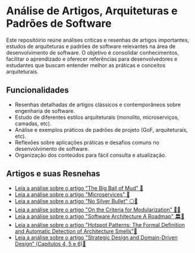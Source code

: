 # Análise de Artigos, Arquiteturas e Padrões de Software

Este repositóirio reúne análises críticas e resenhas de artigos importantes, estudos de arquiteturas e padrões de software relevantes na área de desenvolvimento de software. O objetivo é consolidar conhecimentos, facilitar o aprendizado e oferecer referências para desenvolvedores e estudantes que buscam entender melhor as práticas e conceitos arquiteturais.

## Funcionalidades

- Resenhas detalhadas de artigos clássicos e contemporâneos sobre engenharia de software.
- Estudo de diferentes estilos arquiteturais (monolito, microserviços, camadas, etc).
- Análise e exemplos práticos de padrões de projeto (GoF, arquiteturais, etc).
- Reflexões sobre aplicações práticas e desafios comuns no desenvolvimento de software.
- Organização dos conteúdos para fácil consulta e atualização.

## Artigos e suas Resnehas
- [Leia a análise sobre o artigo "The Big Ball of Mud" 💩](https://github.com/PedroMaiaAlves/projeto-de-software/blob/main/Resenha%20Big%20Ball%20of%20Mud.pdf)
- [Leia a análise sobre o artigo "Microservices" 🧩](https://github.com/PedroMaiaAlves/projeto-de-software/blob/main/Resenhsa%20Microservi%C3%A7os%20Martin%20Fowler.pdf)
- [Leia a análise sobre o artigo "No Silver Bullet" ⚪🔫](https://github.com/PedroMaiaAlves/projeto-de-software/blob/main/Resenha%20No%20Silver%20Bullet.pdf)
- [Leia a análise sobre o artigo "On the Criteria for Modularization" 🔌🔧](https://github.com/PedroMaiaAlves/projeto-de-software/blob/main/Resenha%20Criteria%20for%20Modularization.pdf)
- [Leia a análise sobre o artigo "Software Architecture A Roadmap" 🏛️🧩](https://github.com/PedroMaiaAlves/projeto-de-software/blob/main/Resenha%20Artigo%20Software%20Architecture%20A%20Roadmap.pdf)
- [Leia a análise sobre o artigo "Hotspot Patterns: The Formal Definition and Automatic Detection of Architecture Smells"🤯](https://github.com/PedroMaiaAlves/projeto-de-software/blob/main/Resenha%20Hotspot%20Patterns.pdf)
- [Leia a análise sobre o artigo "Strategic Design and Domain-Driven Design” (Capítulos 4, 5 e 6)🧩](https://github.com/PedroMaiaAlves/projeto-de-software/blob/main/Resenha%20%E2%80%9CStrategic%20Design%20and%20Domain-Driven%20Design%E2%80%9D.pdf)
